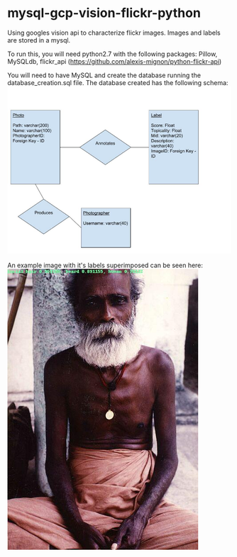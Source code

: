 # mysql-gcp-vision-flickr-python

Using googles vision api to characterize flickr images.  Images and labels are stored in a mysql.

To run this, you will need python2.7 with the following packages: Pillow, MySQLdb, flickr_api (https://github.com/alexis-mignon/python-flickr-api)

You will need to have MySQL and create the database running the database_creation.sql file.
The database created has the following schema: 
![Database Schema](database_schema.jpg?raw=true "Database Schema")

An example image with it's labels superimposed can be seen here:
![Example image](sample-out.jpg?raw=true "Example image with label superimposed")


